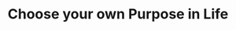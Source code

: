 ---
layout: post
type: episode
title: Choose your own Purpose in Life
epnumber: 30
section: 0
description: Are you free to create your own path in life? Or are you following a script? Everyone is in both situations to one degree or another. The more we choose to drop beliefs about who we SHOULD be and what we SHOULD be doing with our time and energy, though, the more we are free to choose our own values, goals and methods of achieving them. This process is one way of filling our life and those of others with purpose and meaning.
image: /images/banners/ep30banner.png
audio: Ep-30-Choose-your-own-Purpose-in-Life-e1f1dbn
video: Ep30-Choose-your-own-Purpose-in-Life/f1567f85d8b5bf240ff80179e863e2c3d9a2f1b8?r=A4mTZUmXHP3RRXfqfA6kExQ4y984mWtY
transcript: 0
speakers: [Steven Guscott, William Blacoe]
categories: [purpose, meaning, fulfillment]
tags: []
comments: true
---